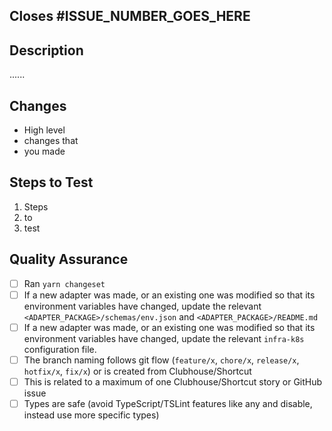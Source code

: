 <!-- Employees: Please use Clubhouse/Shortcuts's "Open PR" button from the relevant story or include links to relevant Clubhouse/Shortcut stories in your branch name, commit messages, or pull request comments. Do not add links to your pull request description, they will be ignored. https://help.clubhouse.io/hc/en-us/articles/207540323-Using-The-Clubhouse-GitHub-Integration -->

<!-- Employees: Delete this section. -->

## Closes #ISSUE_NUMBER_GOES_HERE

## Description

......

## Changes

- High level
- changes that
- you made

<!-- Acceptance testing steps, automated tests should _always_ be included -->

## Steps to Test

1. Steps
2. to
3. test

## Quality Assurance

- [ ] Ran `yarn changeset`
- [ ] If a new adapter was made, or an existing one was modified so that its environment variables have changed, update the relevant `<ADAPTER_PACKAGE>/schemas/env.json` and `<ADAPTER_PACKAGE>/README.md`
- [ ] If a new adapter was made, or an existing one was modified so that its environment variables have changed, update the relevant `infra-k8s` configuration file.
- [ ] The branch naming follows git flow (`feature/x`, `chore/x`, `release/x`, `hotfix/x`, `fix/x`) or is created from Clubhouse/Shortcut
- [ ] This is related to a maximum of one Clubhouse/Shortcut story or GitHub issue
- [ ] Types are safe (avoid TypeScript/TSLint features like any and disable, instead use more specific types)
